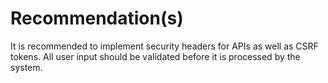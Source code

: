 # Recommendation(s)

It is recommended to implement security headers for APIs as well as CSRF tokens. All user input should be validated before it is processed by the system.
